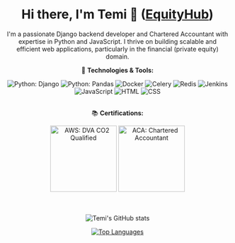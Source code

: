 <div align="center">

# Hi there, I'm Temi 👋 ([EquityHub](https://equityhub.co.uk))

I'm a passionate Django backend developer and Chartered Accountant with expertise in Python and JavaScript. I thrive on building scalable and efficient web applications, particularly in the financial (private equity) domain.

</div>

<div align="center">


🚀 **Technologies & Tools:**
  
  <img src="https://img.shields.io/badge/Python-Django-green" alt="Python: Django">
  <img src="https://img.shields.io/badge/Python-Pandas-yellow" alt="Python: Pandas">
  <img src="https://img.shields.io/badge/Docker-blue" alt="Docker">
  <img src="https://img.shields.io/badge/Celery-orange" alt="Celery">
  <img src="https://img.shields.io/badge/Redis-red" alt="Redis">
  <img src="https://img.shields.io/badge/Jenkins-purple" alt="Jenkins">
  <img src="https://img.shields.io/badge/JavaScript-yellow" alt="JavaScript">
  <img src="https://img.shields.io/badge/HTML-orange" alt="HTML">
  <img src="https://img.shields.io/badge/CSS-blue" alt="CSS">

<br>
<br>

📚 **Certifications:**

  <img src="https://miro.medium.com/v2/resize:fit:300/1*bcl0SZFLItgl8cWuzsquQQ.png" alt="AWS: DVA CO2 Qualified" width="150" height="150">
  <img src="https://charteredaccountantsworldwide.com/wp-content/uploads/2020/12/logo_0001_CAI.jpg" alt="ACA: Chartered Accountant" width="150" height="150">

</div>

<div align="center">

<br>
<br>

  
![Temi's GitHub stats](https://github-readme-stats-temi9568s-projects.vercel.app/api?username=temi9568&show_icons=true&theme=radical)

[![Top Languages](https://github-readme-stats-temi9568s-projects.vercel.app/api/top-langs/?username=Temi9568&layout=compact&theme=radical)](https://github.com/Temi9568)

</div>
